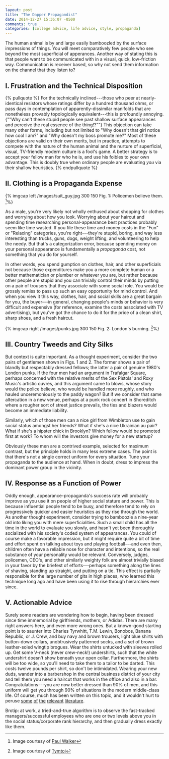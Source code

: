 ```yaml
---
layout: post
title: "The Dapper Propagandist"
date: 2014-12-27 15:36:07 -0500
comments: true
categories: [college advice, life advice, style, propaganda]
---
```


The human animal is by and large easily bamboozled by the surface impressions of things. You will meet comparatively few people who see beyond the most superficial of apperances. Another way of stating this is that people want to be communicated with in a visual, quick, low-friction way. Communication is receiver based, so why not send them information on the channel that they listen to?

<!--more-->

## I. Frustration and the Technical Disposition

{% pullquote %}
For the technically inclined---those who peer at nearly-identical resistors whose ratings differ by a hundred thousand ohms, or pass days in contemplation of apparently-dissimilar manifolds that are nonetheless provably topologically equivalent---this is profoundly annoying. {""Why can't these stupid people see past shallow surface appearances and perceive the real essence of the thing!?""} This objection can take many other forms, including but not limited to "Why doesn't that girl notice how cool I am?" and "Why doesn't my boss promote me?" Most of these objections are valid on their own merits, but in practice, attempts to compete with the nature of the human animal and the nurture of superficial, visual, TV-friendly modern culture is a fool's game. A better strategy is to accept your fellow man for who he is, and use his foibles to your own advantage. This is doubly true when ordinary people are evaluating _you_ via their shallow heuristics.
{% endpullquote %}

## II. Clothing is a Propaganda Expense

{% imgcap left /images/suit_guy.jpg 300 150 Fig. 1: Policemen believe them. [^1]%}

As a male, you're very likely not wholly enthused about shopping for clothes and worrying about how you look. Worrying about your haircut and spending time researching personal-appearance best practices probably seem like time wasted. If you file these time and money costs in the "Fun" or "Relaxing" categories, you're right---they're stupid, boring, and way less interesting than trucks, guns, dogs, weight lifting, and volunteering to help the needy. But that's a categorization error, because spending money on your personal appearance is fundamentally a _propaganda_ cost, not something that you do for yourself. 

In other words, you spend gumption on clothes, hair, and other superficials not because those expenditures make you a more complete human or a better mathematician or plumber or whatever you are, but rather because other people are stupid and you can trivially control their minds by putting on a pair of trousers that they associate with some social role. You would be grossly remiss to pass up such an easy opportunity for mind control. And when you view it this way, clothes, hair, and social skills are a great bargain for you, the buyer---in general, changing people's minds or behavior is very difficult and expensive (for reference, examine the costs associated with TV advertising), but you've got the chance to do it for the price of a clean shirt, sharp shoes, and a fresh haircut. 

{% imgcap right /images/punks.jpg 300 150 Fig. 2: London's burning. [^2]%} 
 
  
## III. Country Tweeds and City Silks
But context is quite important. As a thought experiment, consider the two pairs of gentlemen shown in Figs. 1 and 2. The former shows a pair of blandly but respectably dressed fellows; the latter a pair of genuine 1980's London punks. If the four men had an argument in Trafalgar Square, perhaps concerned with the relative merits of the Sex Pistols' and Roxy Music's artistic ouvres, and this argument came to blows, whose story would the police believe, who would be handled more roughly, and who hauled unceremoniously to the paddy wagon? But if we consider that same altercation in a new venue, perhaps at a punk rock concert in Shoreditch where a rougher sort of street justice prevails, the ties and blazers would become an immediate liability.
 
Similarly, which of those men can a nice girl from Wimbleton use to gain social status amongst her friends? What if she's a nice Ukrainian au pair? What if she's a hipster chick in Brooklyn? Which fellow would be promoted first at work? To whom will the investors give money for a new startup? 

Obviously these men are a contrived example, selected for maximum contrast, but the principle holds in many less extreme cases. The point is that there's not a single correct uniform for every situation. Tune your propaganda to the audience at hand. When in doubt, dress to impress the dominant power group in the vicinity.

## IV. Response as a Function of Power

Oddly enough, appearance-propaganda's success rate will probably improve as you use it on people of higher social stature and power. This is because influential people tend to be busy, and therefore tend to rely on progressively quicker and easier heuristics as they rise through the world. As another thought experiment, consider trying to bamboozle a nine-year old into liking you with mere superficialities. Such a small child has all the time in the world to evaluate you slowly, and hasn't yet been thoroughly socialized with his society's coded system of appearances. You could of course make a favorable impression, but it might require quite a bit of time and effort spent on talking about toys and playing football---and even then, children often have a reliable nose for character and intentions, so the real substance of your personality would be relevant. Conversely, judges, policemen, CEO's, and other similarly weighty folk are almost trivially biased in your favor by the briefest of efforts---perhaps something along the lines of shaving, standing up straight, and putting on a tie. This effect is partially responsible for the large number of gits in high places, who learned this technique long ago and have been using it to rise through hierarchies ever since.


## V. Actionable Advice
Surely some readers are wondering how to begin, having been dressed since time immemorial by girlfriends, mothers, or Adidas. There are many right answers here, and even more wrong ones. But a known-good starting point is to saunter into Charles Tyrwhitt, T.M. Lewin, Bonobos, Banana Republic, or J. Crew, and buy navy and brown trousers, light blue shirts with button-down collars, unobtrusively patterned socks, and a set of brown leather-soled wingtip brogues. Wear the shirts untucked with sleeves rolled up. Get some V-neck (never crew-neck!) undershirts, such that the white undershirt doesn't show beneath your open collar. Furthermore, the shirts will be too wide, so you'll need to take them to a tailor to be darted. This costs twelve pounds per shirt, so don't be intimidated. Wearing your new duds, wander into a barbershop in the central business district of your city and tell them you need a haircut that works in the office and also in a bar. Congratulations---you are now better dressed than 90% of men, and this uniform will get you through 90% of situations in the modern middle-class life. Of course, much has been written on this topic, and it wouldn't hurt to peruse [some](http://www.styleforum.net) [of](http://www.askandyaboutclothes.com/forum/) [the](http://putthison.com) [relevant](http://en.wikipedia.org/wiki/Alan_Flusser) [literature](http://properashell.com). 

Brotip: at work, a tried-and-true algorithm is to observe the fast-tracked managers/successful employees who are one or two levels above you in the social status/corporate rank hierarchy, and then gradually dress exactly like them.

[^1]: Image courtesy of [Paul Walker](https://www.flickr.com/photos/30591976@N05/)

[^2]: Image courtesy of [Tymtoi](https://www.flickr.com/photos/tymtoi/)